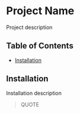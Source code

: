 # Project Name

Project description

## Table of Contents

- [Installation](#installation)

## Installation

Installation description

> QUOTE
